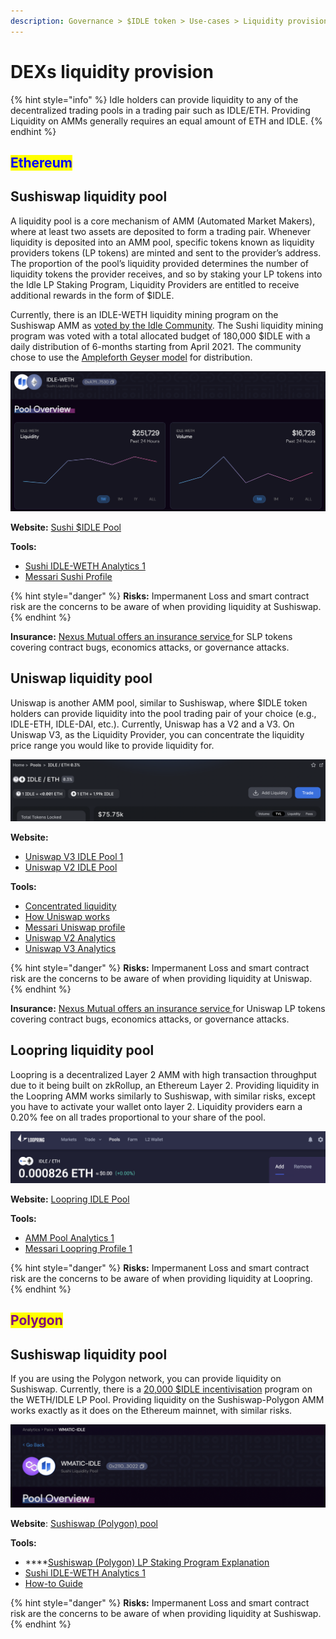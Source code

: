 ```yaml
---
description: Governance > $IDLE token > Use-cases > Liquidity provision
---
```


# DEXs liquidity provision

{% hint style="info" %}
Idle holders can provide liquidity to any of the decentralized trading pools in a trading pair such as IDLE/ETH. Providing Liquidity on AMMs generally requires an equal amount of ETH and IDLE.
{% endhint %}

## <mark style="color:blue;">Ethereum</mark>

## Sushiswap liquidity pool

A liquidity pool is a core mechanism of AMM (Automated Market Makers), where at least two assets are deposited to form a trading pair. Whenever liquidity is deposited into an AMM pool, specific tokens known as liquidity providers tokens (LP tokens) are minted and sent to the provider’s address. The proportion of the pool’s liquidity provided determines the number of liquidity tokens the provider receives, and so by staking your LP tokens into the Idle LP Staking Program, Liquidity Providers are entitled to receive additional rewards in the form of $IDLE.

Currently, there is an IDLE-WETH liquidity mining program on the Sushiswap AMM as [voted by the Idle Community](https://gov.idle.finance/t/final-lp-staking-implementation/373/15). The Sushi liquidity mining program was voted with a total allocated budget of 180,000 $IDLE with a daily distribution of 6-months starting from April 2021. The community chose to use the [Ampleforth Geyser model](https://github.com/ampleforth/token-geyser) for distribution.

![](<../../../.gitbook/assets/image (61).png>)

**Website:** [Sushi $IDLE Pool](https://app.sushi.com/add/ETH/0x875773784Af8135eA0ef43b5a374AaD105c5D39e)

**Tools:**

* [Sushi IDLE-WETH Analytics 1](https://analytics.sushi.com/pairs/0xa7f11e026a0af768d285360a855f2bded3047530)
* [Messari Sushi Profile](https://messari.io/asset/sushiswap/profile)

{% hint style="danger" %}
**Risks:** Impermanent Loss and smart contract risk are the concerns to be aware of when providing liquidity at Sushiswap.
{% endhint %}

**Insurance:** [Nexus Mutual offers an insurance service ](https://app.nexusmutual.io/cover/buy/get-quote?address=0xc2EdaD668740f1aA35E4D8f227fB8E17dcA888Cd)for SLP tokens covering contract bugs, economics attacks, or governance attacks.&#x20;

## Uniswap liquidity pool <a href="#uniswap-liquidity-pool-10" id="uniswap-liquidity-pool-10"></a>

Uniswap is another AMM pool, similar to Sushiswap, where $IDLE token holders can provide liquidity into the pool trading pair of your choice (e.g., IDLE-ETH, IDLE-DAI, etc.). Currently, Uniswap has a V2 and a V3. On Uniswap V3, as the Liquidity Provider, you can concentrate the liquidity price range you would like to provide liquidity for.

![](<../../../.gitbook/assets/image (53).png>)

**Website:**

* [Uniswap V3 IDLE Pool 1](https://app.uniswap.org/#/add/ETH/0x875773784Af8135eA0ef43b5a374AaD105c5D39e/10000)
* [Uniswap V2 IDLE Pool](https://app.uniswap.org/#/add/v2/ETH/0x875773784Af8135eA0ef43b5a374AaD105c5D39e)

**Tools:**

* [Concentrated liquidity](https://docs.uniswap.org/protocol/concepts/V3-overview/concentrated-liquidity)
* [How Uniswap works](https://docs.uniswap.org/protocol/V2/concepts/protocol-overview/how-uniswap-works)
* [Messari Uniswap profile](https://messari.io/asset/uniswap/profile)
* [Uniswap V2 Analytics](https://v2.info.uniswap.org/home)
* [Uniswap V3 Analytics](https://v3.info.uniswap.org/home)

{% hint style="danger" %}
**Risks:** Impermanent Loss and smart contract risk are the concerns to be aware of when providing liquidity at Uniswap.
{% endhint %}

**Insurance:** [Nexus Mutual offers an insurance service ](https://app.nexusmutual.io/cover/buy/get-quote?address=0xc2EdaD668740f1aA35E4D8f227fB8E17dcA888Cd)for Uniswap LP tokens covering contract bugs, economics attacks, or governance attacks.&#x20;

## Loopring liquidity pool <a href="#loopring-liquidity-pool-15" id="loopring-liquidity-pool-15"></a>

Loopring is a decentralized Layer 2 AMM with high transaction throughput due to it being built on zkRollup, an Ethereum Layer 2. Providing liquidity in the Loopring AMM works similarly to Sushiswap, with similar risks, except you have to activate your wallet onto layer 2. Liquidity providers earn a 0.20% fee on all trades proportional to your share of the pool.

![](<../../../.gitbook/assets/image (85).png>)

**Website:** [Loopring IDLE Pool](https://loopring.io/#/liquidity/pools/coinPair/IDLE-ETH)

**Tools:**

* [AMM Pool Analytics 1](https://exchange.loopring.io/info/pairs)
* [Messari Loopring Profile 1](https://messari.io/asset/loopring/profile)

{% hint style="danger" %}
**Risks:** Impermanent Loss and smart contract risk are the concerns to be aware of when providing liquidity at Loopring.
{% endhint %}

## <mark style="color:purple;">Polygon</mark>

## Sushiswap liquidity pool

&#x20;If you are using the Polygon network, you can provide liquidity on Sushiswap. Currently, there is a [20,000 $IDLE incentivisation](../../../other/archive/polygon-lp-staking-deprecated.md) program on the WETH/IDLE LP Pool. Providing liquidity on the Sushiswap-Polygon AMM works exactly as it does on the Ethereum mainnet, with similar risks.&#x20;

![](<../../../.gitbook/assets/image (67).png>)

**Website**: [Sushiswap (Polygon) pool](https://app.sushi.com/it/add/0x7ceb23fd6bc0add59e62ac25578270cff1b9f619/0xc25351811983818c9fe6d8c580531819c8ade90f)&#x20;

**Tools:**&#x20;

* ****[Sushiswap (Polygon) LP Staking Program Explanation](../../../other/archive/polygon-lp-staking-deprecated.md)
* [Sushi IDLE-WETH Analytics 1](https://analytics-polygon.sushi.com/pairs/0x5518a3af961eee8771657050c5cb23d2b3e2f6ee)
* [How-to Guide](../../../other/guides/idle-on-polygon/add-liquidity-to-usdidle-pools.md)

{% hint style="danger" %}
**Risks:** Impermanent Loss and smart contract risk are the concerns to be aware of when providing liquidity at Sushiswap.
{% endhint %}
